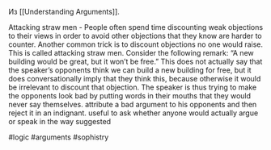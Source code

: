 Из [[Understanding Arguments]]. 

Attacking straw men - People often spend time discounting weak objections to their views in order to avoid other objections that they know are harder to counter. Another common trick is to discount objections no one would raise. This is called attacking straw men. Consider the following remark: “A new building would be great, but it won’t be free.” This does not actually say that the speaker’s opponents think we can build a new building for free, but it does conversationally imply that they think this, because otherwise it would be irrelevant to discount that objection. The speaker is thus trying to make the opponents look bad by putting words in their mouths that they would never say themselves. attribute a bad argument to his opponents and then reject it in an indignant. useful to ask whether anyone would actually argue or speak in the way suggested

#logic #arguments #sophistry